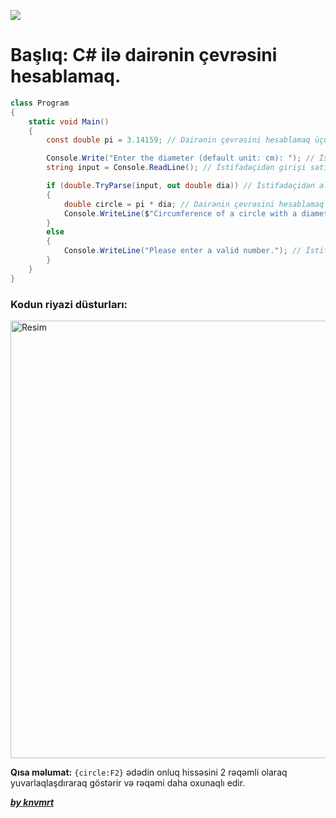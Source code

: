 ![](https://i.imgur.com/KJ3s0uT.png)

# Başlıq: C# ilə dairənin çevrəsini hesablamaq.

```csharp
class Program
{
    static void Main()
    {
        const double pi = 3.14159; // Dairənin çevrəsini hesablamaq üçün sabit pi dəyərini təyin edirik.

        Console.Write("Enter the diameter (default unit: cm): "); // İstifadəçidən diametri almaq üçün bir mesaj göstəririk.
        string input = Console.ReadLine(); // İstifadəçidən girişi sətir kimi alırıq. İstifadəçinin daxil etdiyi dəyər.

        if (double.TryParse(input, out double dia)) // İstifadəçidən alınan dəyəri `double` tipə çevirir. Əməliyyat uğurlu olarsa, `input` dəyəri `cap` dəyişəninə təyin edilir.
        {
            double circle = pi * dia; // Dairənin çevrəsini hesablamaq üçün o, pi-ni diametrə vurur və nəticəni 'circle' dəyişəninə təyin edir.
            Console.WriteLine($"Circumference of a circle with a diameter of {dia} cm: {circle:F2} cm."); // `circle` iki onluq olaraq ekrana yazılır.
        }
        else
        {
            Console.WriteLine("Please enter a valid number."); // İstifadəçi ədəd xaricin də dəyər daxil edərsə xəta mesajı verəcək.
        }
    }
}
```

### Kodun riyazi düsturları: 

<img src="https://i.imgur.com/kDMD3NY.png" alt="Resim" width="700"/>

**Qısa məlumat:** `{circle:F2}` ədədin onluq hissəsini 2 rəqəmli olaraq yuvarlaqlaşdıraraq göstərir və rəqəmi daha oxunaqlı edir.

[**_by knvmrt_**](https://github.com/knvmrt)